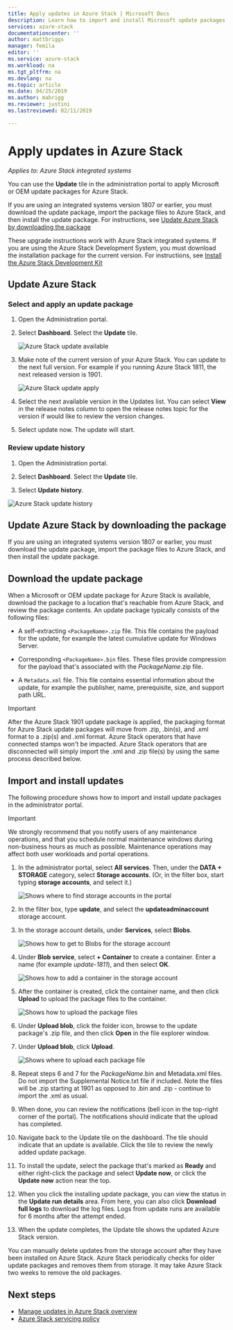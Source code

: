 ```yaml
---
title: Apply updates in Azure Stack | Microsoft Docs
description: Learn how to import and install Microsoft update packages for an Azure Stack integrated system.
services: azure-stack
documentationcenter: ''
author: mattbriggs
manager: femila
editor: ''
ms.service: azure-stack
ms.workload: na
ms.tgt_pltfrm: na
ms.devlang: na
ms.topic: article
ms.date: 04/25/2019
ms.author: mabrigg
ms.reviewer: justini
ms.lastreviewed: 02/11/2019

---
```


# Apply updates in Azure Stack

*Applies to: Azure Stack integrated systems*

You can use the **Update** tile in the administration portal to apply Microsoft or OEM update packages for Azure Stack.

If you are using an integrated systems version 1807 or earlier, you must download the update package, import the package files to Azure Stack, and then install the update package. For instructions, see [Update Azure Stack by downloading the package](#update-azure-stack-by-downloading-the-package)

These upgrade instructions work with Azure Stack integrated systems. If you are using the Azure Stack Development System, you must download the installation package for the current version. For instructions, see [Install the Azure Stack Development Kit](../asdk/asdk-install.md)

## Update Azure Stack

### Select and apply an update package

1. Open the Administration portal.

2. Select **Dashboard**. Select the **Update** tile.

    ![Azure Stack update available](media/azure-stack-apply-updates/azure-stack-updates-1901-dashboard.png)

3. Make note of the current version of your Azure Stack. You can update to the next full version. For example if you running Azure Stack 1811, the next released version is 1901.

    ![Azure Stack update apply](media/azure-stack-apply-updates/azure-stack-updates-1901-updateavailable.png)

4. Select the next available version in the Updates list. You can select **View** in the release notes column to open the release notes topic for the version if would like to review the version changes.

5. Select update now. The update will start.

### Review update history

1. Open the Administration portal.

2. Select **Dashboard**. Select the **Update** tile.

3. Select **Update history**.

![Azure Stack update history](media/azure-stack-apply-updates/azure-stack-update-history.PNG)

## Update Azure Stack by downloading the package

If you are using an integrated systems version 1807 or earlier, you must download the update package, import the package files to Azure Stack, and then install the update package.

## Download the update package

When a Microsoft or OEM update package for Azure Stack is available, download the package to a location that's reachable from Azure Stack, and review the package contents. An update package typically consists of the following files:

- A self-extracting `<PackageName>.zip` file. This file contains the payload for the update, for example the latest cumulative update for Windows Server.

- Corresponding `<PackageName>.bin` files. These files provide compression for the payload that's associated with the *PackageName*.zip file.

- A `Metadata.xml` file. This file contains essential information about the update, for example the publisher, name, prerequisite, size, and support path URL.

> [!IMPORTANT]  
> After the Azure Stack 1901 update package is applied, the packaging format for Azure Stack update packages will move from .zip, .bin(s), and .xml format to a .zip(s) and .xml format. Azure Stack operators that have connected stamps won't be impacted. Azure Stack operators that are disconnected will simply import the .xml and .zip file(s) by using the same process described below.

## Import and install updates

The following procedure shows how to import and install update packages in the administrator portal.

> [!IMPORTANT]  
> We strongly recommend that you notify users of any maintenance operations, and that you schedule normal maintenance windows during non-business hours as much as possible. Maintenance operations may affect both user workloads and portal operations.

1. In the administrator portal, select **All services**. Then, under the **DATA + STORAGE** category, select **Storage accounts**. (Or, in the filter box, start typing **storage accounts**, and select it.)

    ![Shows where to find storage accounts in the portal](media/azure-stack-apply-updates/ApplyUpdates1.png)

2. In the filter box, type **update**, and select the **updateadminaccount** storage account.

3. In the storage account details, under **Services**, select **Blobs**.
 
    ![Shows how to get to Blobs for the storage account](media/azure-stack-apply-updates/ApplyUpdates3.png) 

4. Under **Blob service**, select **+ Container** to create a  container. Enter a name (for example *update-1811*), and then select **OK**.
 
     ![Shows how to add a container in the storage account](media/azure-stack-apply-updates/ApplyUpdates4.png)

5. After the container is created, click the container name, and then click **Upload** to upload the package files to the container.
 
    ![Shows how to upload the package files](media/azure-stack-apply-updates/ApplyUpdates5.png)

6. Under **Upload blob**, click the folder icon, browse to the update package's .zip file, and then click **Open** in the file explorer window.
  
7. Under **Upload blob**, click **Upload**.
  
    ![Shows where to upload each package file](media/azure-stack-apply-updates/ApplyUpdates6.png)

8. Repeat steps 6 and 7 for the *PackageName*.bin and Metadata.xml files. Do not import the Supplemental Notice.txt file if included. Note the files will be .zip starting at 1901 as opposed to .bin and .zip - continue to import the .xml as usual.

9. When done, you can review the notifications (bell icon in the top-right corner of the portal). The notifications should indicate that the upload has completed.
10. Navigate back to the Update tile on the dashboard. The tile should indicate that an update is available. Click the tile to review the newly added update package.
11. To install the update, select the package that's marked as **Ready** and either right-click the package and select **Update now**, or click the **Update now** action near the top.
12. When you click the installing update package, you can view the status in the **Update run details** area. From here, you can also click **Download full logs** to download the log files. Logs from update runs are available for 6 months after the attempt ended. 
13. When the update completes, the Update tile shows the updated Azure Stack version.

You can manually delete updates from the storage account after they have been installed on Azure Stack. Azure Stack periodically checks for older update packages and removes them from storage. It may take Azure Stack two weeks to remove the old packages.

## Next steps

- [Manage updates in Azure Stack overview](azure-stack-updates.md)
- [Azure Stack servicing policy](azure-stack-servicing-policy.md)
